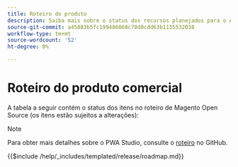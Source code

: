 ```yaml
---
title: Roteiro do produto
description: Saiba mais sobre o status dos recursos planejados para o Adobe Commerce.
source-git-commit: a45883b5fc199486068c70d0cdd63b1135532038
workflow-type: tm+mt
source-wordcount: '52'
ht-degree: 0%

---
```



# Roteiro do produto comercial

A tabela a seguir contém o status dos itens no roteiro de Magento Open Source (os itens estão sujeitos a alterações):

>[!NOTE]
>
>Para obter mais detalhes sobre o PWA Studio, consulte o [roteiro](https://github.com/magento/pwa-studio/wiki/Roadmap) no GitHub.

{{$include /help/_includes/templated/release/roadmap.md}}

